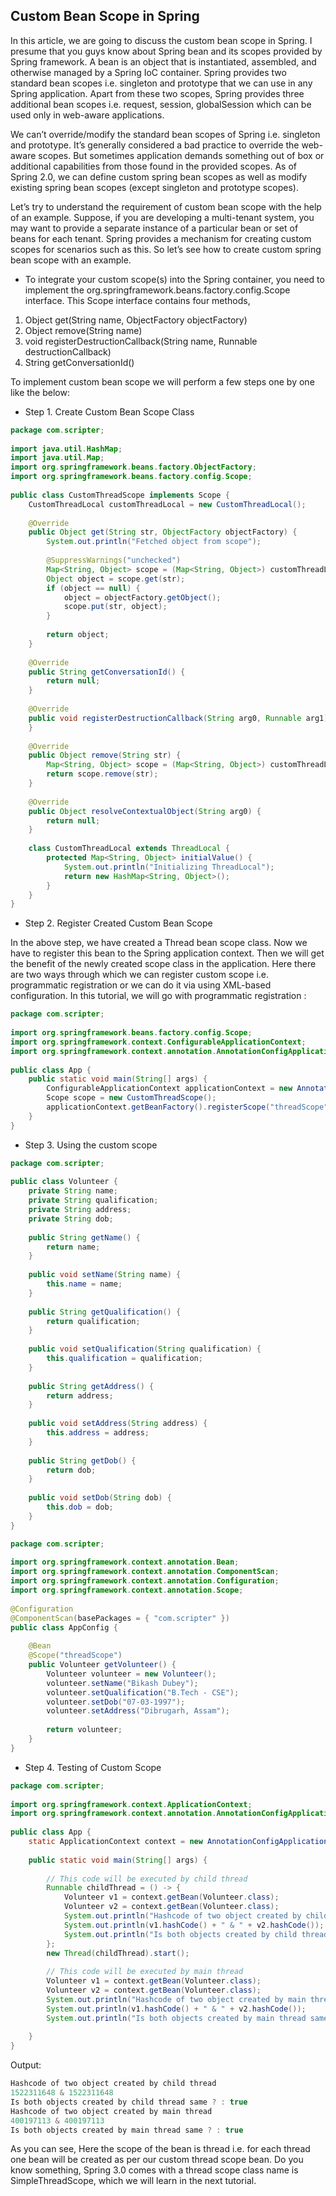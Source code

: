## Custom Bean Scope in Spring

In this article, we are going to discuss the custom bean scope in Spring. I presume that you guys know about Spring bean and its scopes provided by Spring framework. A bean is an object that is instantiated, assembled, and otherwise managed by a Spring IoC container. Spring provides two standard bean scopes i.e. singleton and prototype that we can use in any Spring application. Apart from these two scopes, Spring provides three additional bean scopes i.e. request, session, globalSession which can be used only in web-aware applications.

We can’t override/modify the standard bean scopes of Spring i.e. singleton and prototype. It’s generally considered a bad practice to override the web-aware scopes. But sometimes application demands something out of box or additional capabilities from those found in the provided scopes. As of Spring 2.0, we can define custom spring bean scopes as well as modify existing spring bean scopes (except singleton and prototype scopes).

Let’s try to understand the requirement of custom bean scope with the help of an example. Suppose, if you are developing a multi-tenant system, you may want to provide a separate instance of a particular bean or set of beans for each tenant. Spring provides a mechanism for creating custom scopes for scenarios such as this. So let’s see how to create custom spring bean scope with an example.


- To integrate your custom scope(s) into the Spring container, you need to implement the org.springframework.beans.factory.config.Scope interface.
This Scope interface contains four methods,

1. Object get(String name, ObjectFactory objectFactory)
2. Object remove(String name)
3. void registerDestructionCallback(String name, Runnable destructionCallback)
4. String getConversationId()
   
To implement custom bean scope we will perform a few steps one by one like the below:

- Step 1. Create Custom Bean Scope Class
~~~java
package com.scripter;
 
import java.util.HashMap;
import java.util.Map;
import org.springframework.beans.factory.ObjectFactory;
import org.springframework.beans.factory.config.Scope;
 
public class CustomThreadScope implements Scope {
    CustomThreadLocal customThreadLocal = new CustomThreadLocal();
   
    @Override
    public Object get(String str, ObjectFactory objectFactory) {
        System.out.println("Fetched object from scope");
       
        @SuppressWarnings("unchecked")
        Map<String, Object> scope = (Map<String, Object>) customThreadLocal.get();
        Object object = scope.get(str);
        if (object == null) {
            object = objectFactory.getObject();
            scope.put(str, object);
        }
       
        return object;
    }
   
    @Override
    public String getConversationId() {
        return null;
    }
   
    @Override
    public void registerDestructionCallback(String arg0, Runnable arg1) {
    }
   
    @Override
    public Object remove(String str) {
        Map<String, Object> scope = (Map<String, Object>) customThreadLocal.get();
        return scope.remove(str);
    }
   
    @Override
    public Object resolveContextualObject(String arg0) {
        return null;
    }
   
    class CustomThreadLocal extends ThreadLocal {
        protected Map<String, Object> initialValue() {
            System.out.println("Initializing ThreadLocal");
            return new HashMap<String, Object>();
        }
    }
}
~~~
- Step 2. Register Created Custom Bean Scope

In the above step, we have created a Thread bean scope class. Now we have to register this bean to the Spring application context.
Then we will get the benefit of the newly created scope class in the application. Here there are two ways through which we can register custom scope i.e. programmatic registration or we can do it via using XML-based configuration. In this tutorial, we will go with programmatic registration :

~~~java
package com.scripter;
 
import org.springframework.beans.factory.config.Scope;
import org.springframework.context.ConfigurableApplicationContext;
import org.springframework.context.annotation.AnnotationConfigApplicationContext;
 
public class App {
    public static void main(String[] args) {
        ConfigurableApplicationContext applicationContext = new AnnotationConfigApplicationContext();
        Scope scope = new CustomThreadScope();
        applicationContext.getBeanFactory().registerScope("threadScope", scope);
    }
}
~~~
- Step 3. Using the custom scope
  
~~~java
package com.scripter;
 
public class Volunteer {
    private String name;
    private String qualification;
    private String address;
    private String dob;
 
    public String getName() {
        return name;
    }
 
    public void setName(String name) {
        this.name = name;
    }
 
    public String getQualification() {
        return qualification;
    }
 
    public void setQualification(String qualification) {
        this.qualification = qualification;
    }
 
    public String getAddress() {
        return address;
    }
 
    public void setAddress(String address) {
        this.address = address;
    }
 
    public String getDob() {
        return dob;
    }
 
    public void setDob(String dob) {
        this.dob = dob;
    }
}

~~~

~~~java
package com.scripter;
 
import org.springframework.context.annotation.Bean;
import org.springframework.context.annotation.ComponentScan;
import org.springframework.context.annotation.Configuration;
import org.springframework.context.annotation.Scope;
 
@Configuration
@ComponentScan(basePackages = { "com.scripter" })
public class AppConfig {
 
    @Bean
    @Scope("threadScope")
    public Volunteer getVolunteer() {
        Volunteer volunteer = new Volunteer();
        volunteer.setName("Bikash Dubey");
        volunteer.setQualification("B.Tech - CSE");
        volunteer.setDob("07-03-1997");
        volunteer.setAddress("Dibrugarh, Assam");
 
        return volunteer;
    }
}
~~~

- Step 4. Testing of Custom Scope

~~~java
package com.scripter;
 
import org.springframework.context.ApplicationContext;
import org.springframework.context.annotation.AnnotationConfigApplicationContext;
 
public class App {
    static ApplicationContext context = new AnnotationConfigApplicationContext(AppConfig.class);
 
    public static void main(String[] args) {
         
        // This code will be executed by child thread
        Runnable childThread = () -> {
            Volunteer v1 = context.getBean(Volunteer.class);
            Volunteer v2 = context.getBean(Volunteer.class);
            System.out.println("Hashcode of two object created by child thread");
            System.out.println(v1.hashCode() + " & " + v2.hashCode());
            System.out.println("Is both objects created by child thread same ? :" + (v1.hashCode() == v2.hashCode()));
        };
        new Thread(childThread).start();
 
        // This code will be executed by main thread
        Volunteer v1 = context.getBean(Volunteer.class);
        Volunteer v2 = context.getBean(Volunteer.class);
        System.out.println("Hashcode of two object created by main thread");
        System.out.println(v1.hashCode() + " & " + v2.hashCode());
        System.out.println("Is both objects created by main thread same ? :" + (v1.hashCode() == v2.hashCode()));
     
    }
}

~~~
Output:
~~~java
Hashcode of two object created by child thread
1522311648 & 1522311648
Is both objects created by child thread same ? : true
Hashcode of two object created by main thread
400197113 & 400197113
Is both objects created by main thread same ? : true
~~~

As you can see, Here the scope of the bean is thread i.e. for each thread one bean will be created as per our custom thread scope bean. 
Do you know something, Spring 3.0 comes with a thread scope class name is SimpleThreadScope, which we will learn in the next tutorial.

